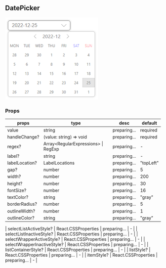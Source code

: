 ## DatePicker

![DatePicker](./img/DatePicker.png)

### Props

| props          | type                                  | desc         | default   |
| -------------- | ------------------------------------- | ------------ | --------- |
| value          | string                                | preparing... | required  |
| handleChange?  | (value: string) => void               | preparing... | required  |
| regex?         | Array\<RegularExpressions\> \| RegExp | preparing... | -         |
| label?         | string                                | preparing... | -         |
| labelLocation? | LabelLocations                        | preparing... | "topLeft" |
| gap?           | number                                | preparing... | 5         |
| width?         | number                                | preparing... | 200       |
| height?        | number                                | preparing... | 30        |
| fontSize?      | number                                | preparing... | 16        |
| textColor?     | string                                | preparing... | "gray"    |
| borderRadius?  | number                                | preparing... | 5         |
| outlineWidth?  | number                                | preparing... | 1         |
| outlineColor?  | string                                | preparing... | "gray"    |

| selectListActiveStyle? | React.CSSProperties | preparing... | - |
| selectListInactiveStyle? | React.CSSProperties | preparing... | - |
| selectWrapperActiveStyle? | React.CSSProperties | preparing... | - |
| selectWrapperInactiveStyle? | React.CSSProperties | preparing... | - |
| listContainerStyle? | React.CSSProperties | preparing... | - |
| listStyle? | React.CSSProperties | preparing... | - |
| itemStyle? | React.CSSProperties | preparing... | - |
